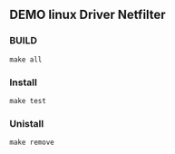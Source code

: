 ## DEMO linux Driver Netfilter

### BUILD
```
make all

```

### Install 
```
make test
```

### Unistall
```
make remove
```
